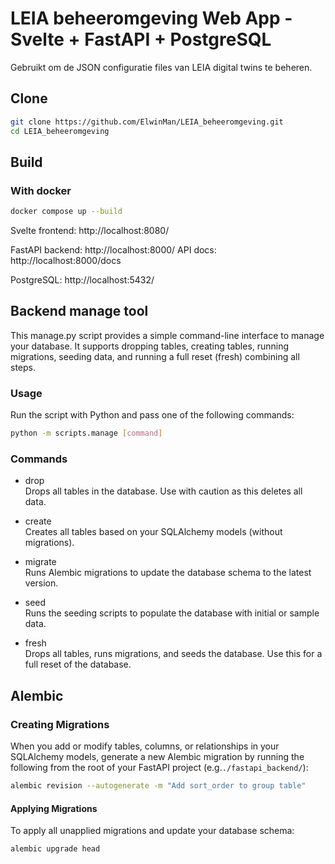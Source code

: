 # LEIA beheeromgeving Web App - Svelte + FastAPI + PostgreSQL

Gebruikt om de JSON configuratie files van LEIA digital twins te beheren.

## Clone
```sh
git clone https://github.com/ElwinMan/LEIA_beheeromgeving.git
cd LEIA_beheeromgeving
```
## Build

### With docker

```sh
docker compose up --build
```

Svelte frontend: http://localhost:8080/

FastAPI backend: http://localhost:8000/
API docs: http://localhost:8000/docs

PostgreSQL: http://localhost:5432/

## Backend manage tool
This manage.py script provides a simple command-line interface to manage your database. It supports dropping tables, creating tables, running migrations, seeding data, and running a full reset (fresh) combining all steps.

### Usage
Run the script with Python and pass one of the following commands: 
```sh
python -m scripts.manage [command]
```
### Commands
- drop  
Drops all tables in the database. Use with caution as this deletes all data.

- create  
Creates all tables based on your SQLAlchemy models (without migrations).

- migrate  
Runs Alembic migrations to update the database schema to the latest version.

- seed  
Runs the seeding scripts to populate the database with initial or sample data.

- fresh  
Drops all tables, runs migrations, and seeds the database. Use this for a full reset of the database.

## Alembic

### Creating Migrations
When you add or modify tables, columns, or relationships in your SQLAlchemy models, generate a new Alembic migration by running the following from the root of your FastAPI project (e.g.```./fastapi_backend/```):
```sh
alembic revision --autogenerate -m "Add sort_order to group table"
```

#### Applying Migrations
To apply all unapplied migrations and update your database schema:
```sh
alembic upgrade head
```